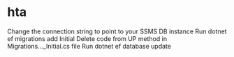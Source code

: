 # hta

Change the connection string to point to your SSMS DB instance
Run dotnet ef migrations add Initial
Delete code from UP method in Migrations\..._Initial.cs file
Run dotnet ef database update
